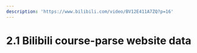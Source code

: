 ```yaml
---
description: 'https://www.bilibili.com/video/BV12E411A7ZQ?p=16'
---
```


# 2.1 Bilibili course-parse website data

